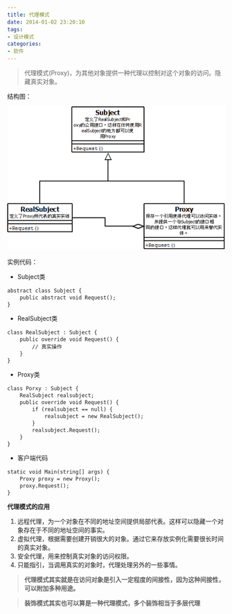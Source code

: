 ```yaml
---
title: 代理模式
date: 2014-01-02 23:20:10
tags: 
- 设计模式
categories: 
- 软件
---
```


>代理模式(Proxy)，为其他对象提供一种代理以控制对这个对象的访问。隐藏真实对象。

结构图：

![Image Title](/images/2014-01-03/proxy_mode.png)

实例代码：

* Subject类
```
abstract class Subject {
    public abstract void Request();
}
```

* RealSubject类
```
class RealSubject : Subject {
    public override void Request() {
        // 真实操作
    }
}
```

* Proxy类
```
class Porxy : Subject {
    RealSubject realsubject;
    public override void Request() {
        if (realsubject == null) {
            realsubject = new RealSubject();
        }
        realsubject.Request();
    }
}
```

* 客户端代码
```
static void Main(string[] args) {
    Proxy proxy = new Proxy();
    proxy.Request();
}
```


**代理模式的应用**

1. 远程代理，为一个对象在不同的地址空间提供局部代表。这样可以隐藏一个对象存在于不同的地址空间的事实。
2. 虚拟代理，根据需要创建开销很大的对象。通过它来存放实例化需要很长时间的真实对象。
3. 安全代理，用来控制真实对象的访问权限。
4. 只能指引，当调用真实的对象时，代理处理另外的一些事情。

>**代理模式其实就是在访问对象是引入一定程度的间接性，因为这种间接性，可以附加多种用途。**

>**装饰模式其实也可以算是一种代理模式，多个装饰相当于多层代理**